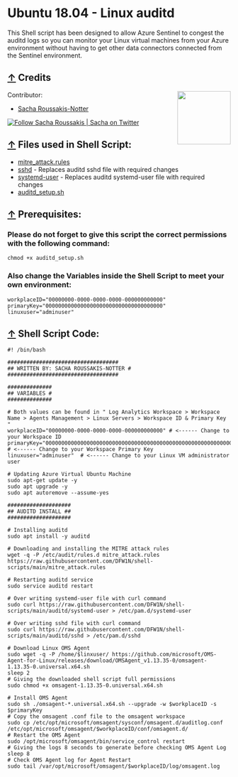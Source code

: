 # Ubuntu 18.04 - Linux auditd

This Shell script has been designed to allow Azure Sentinel to congest the auditd logs so you can monitor your Linux virtual machines from your Azure environment without having to get other data connectors connected from the Sentinel environment.

## [↑](#contents) Credits
Contributor:                                                [<img src="https://github.com/DFW1N/DFW1N-OSINT/blob/master/DFW1N%20Logo.png" align="right" width="120">](https://github.com/DFW1N/DFW1N-OSINT)

- [Sacha Roussakis-Notter](https://github.com/DFW1N)

 [![Follow Sacha Roussakis | Sacha on Twitter](https://img.shields.io/twitter/follow/Sacha.svg?style=social&label=Follow%20%40Sacha)](https://twitter.com/intent/user?screen_name=sacha_roussakis "Follow Sacha Roussakis | Sacha on Twitter")

## [↑](#contents) Files used in Shell Script:
- [mitre_attack.rules](https://github.com/DFW1N/shell-scripts/blob/main/mitre_attack.rules)
- [sshd](https://github.com/DFW1N/shell-scripts/blob/main/auditd/sshd) - Replaces auditd sshd file with required changes
- [systemd-user](https://github.com/DFW1N/shell-scripts/blob/main/auditd/systemd-user) - Replaces auditd systemd-user file with required changes
- [auditd_setup.sh](https://github.com/DFW1N/shell-scripts/blob/main/auditd/auditd_setup.sh)

## [↑](#contents) Prerequisites:

### Please do not forget to give this script the correct permissions with the following command:

    chmod +x auditd_setup.sh

### Also change the Variables inside the Shell Script to meet your own environment:

    workplaceID="00000000-0000-0000-0000-000000000000"
    primaryKey="0000000000000000000000000000000000000"
    linuxuser="adminuser"

## [↑](#contents) Shell Script Code:

    #! /bin/bash

    ###################################
    ## WRITTEN BY: SACHA ROUSSAKIS-NOTTER #
    ###################################

    ##############
    ## VARIABLES #
    ##############

    # Both values can be found in " Log Analytics Workspace > Workspace Name > Agents Management > Linux Servers > Workspace ID & Primary Key "
    workplaceID="00000000-0000-0000-0000-000000000000" # <------ Change to your Workspace ID
    primaryKey="0000000000000000000000000000000000000000000000000000000000000000000000000000000000000000" # <------ Change to your Workspace Primary Key
    linuxuser="adminuser"  # <------ Change to your Linux VM administrator user

    # Updating Azure Virtual Ubuntu Machine
    sudo apt-get update -y
    sudo apt upgrade -y
    sudo apt autoremove --assume-yes

    ####################
    ## AUDITD INSTALL ##
    ####################

    # Installing auditd
    sudo apt install -y auditd

    # Downloading and installing the MITRE attack rules
    wget -q -P /etc/audit/rules.d mitre_attack.rules https://raw.githubusercontent.com/DFW1N/shell-scripts/main/mitre_attack.rules

    # Restarting auditd service
    sudo service auditd restart

    # Over writing systemd-user file with curl command
    sudo curl https://raw.githubusercontent.com/DFW1N/shell-scripts/main/auditd/systemd-user > /etc/pam.d/systemd-user

    # Over writing sshd file with curl command
    sudo curl https://raw.githubusercontent.com/DFW1N/shell-scripts/main/auditd/sshd > /etc/pam.d/sshd

    # Download Linux OMS Agent
    sudo wget -q -P /home/$linxuser/ https://github.com/microsoft/OMS-Agent-for-Linux/releases/download/OMSAgent_v1.13.35-0/omsagent-1.13.35-0.universal.x64.sh
    sleep 2
    # Giving the downloaded shell script full permissions
    sudo chmod +x omsagent-1.13.35-0.universal.x64.sh
    
    # Install OMS Agent
    sudo sh ./omsagent-*.universal.x64.sh --upgrade -w $workplaceID -s $primaryKey
    # Copy the omsagent .conf file to the omsagent workspace
    sudo cp /etc/opt/microsoft/omsagent/sysconf/omsagent.d/auditlog.conf /etc/opt/microsoft/omsagent/$workplaceID/conf/omsagent.d/
    # Restart the OMS Agent
    sudo /opt/microsoft/omsagent/bin/service_control restart
    # Giving the logs 8 seconds to generate before checking OMS Agent Log
    sleep 8
    # Check OMS Agent log for Agent Restart
    sudo tail /var/opt/microsoft/omsagent/$workplaceID/log/omsagent.log

